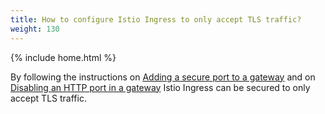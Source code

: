 ```yaml
---
title: How to configure Istio Ingress to only accept TLS traffic?
weight: 130
---
```

{% include home.html %}

By following the instructions on [Adding a secure port to a gateway]({{home}}/docs/tasks/traffic-management/ingress.html#add-a-secure-port-https-to-our-gateway) and on [Disabling an HTTP port in a gateway]({{home}}/docs/tasks/traffic-management/ingress.html#disable-the-http-port)
Istio Ingress can be secured to only accept TLS traffic.

